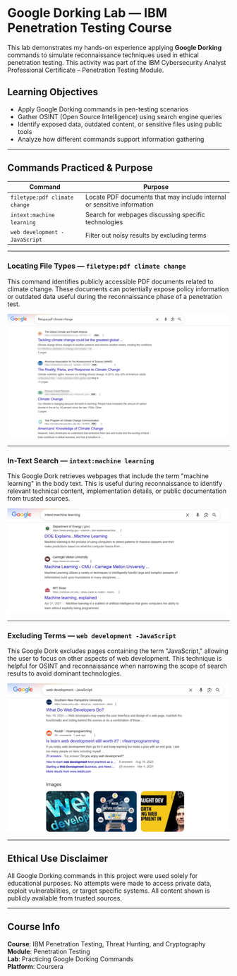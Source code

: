# Google Dorking Lab — IBM Penetration Testing Course

This lab demonstrates my hands-on experience applying **Google Dorking** commands to simulate reconnaissance techniques used in ethical penetration testing. This activity was part of the IBM Cybersecurity Analyst Professional Certificate – Penetration Testing Module.

## Learning Objectives
- Apply Google Dorking commands in pen-testing scenarios
- Gather OSINT (Open Source Intelligence) using search engine queries
- Identify exposed data, outdated content, or sensitive files using public tools
- Analyze how different commands support information gathering

---

## Commands Practiced & Purpose

| Command | Purpose |
|--------|---------|
| `filetype:pdf climate change` | Locate PDF documents that may include internal or sensitive information |
| `intext:machine learning` | Search for webpages discussing specific technologies |
| `web development -JavaScript` | Filter out noisy results by excluding terms |

---

### Locating File Types — `filetype:pdf climate change`

This command identifies publicly accessible PDF documents related to climate change. These documents can potentially expose policy information or outdated data useful during the reconnaissance phase of a penetration test.

[![filetype_pdf](dork_filetype_pdf.png)](dork_exclude_javascript.png)

---

### In-Text Search — `intext:machine learning`

This Google Dork retrieves webpages that include the term "machine learning" in the body text. This is useful during reconnaissance to identify relevant technical content, implementation details, or public documentation from trusted sources.

[![intext_machine_learning](dork_intext_machine_learning.png)](dork_intext_machine_learning.png)

---

### Excluding Terms — `web development -JavaScript`

This Google Dork excludes pages containing the term "JavaScript," allowing the user to focus on other aspects of web development. This technique is helpful for OSINT and reconnaissance when narrowing the scope of search results to avoid dominant technologies.

[![exclude_javascript](dork_exclude_javascript.png)](dork_exclude_javascript.png)

---

## Ethical Use Disclaimer

All Google Dorking commands in this project were used solely for educational purposes. No attempts were made to access private data, exploit vulnerabilities, or target specific systems. All content shown is publicly available from trusted sources.

---

## Course Info

**Course**: IBM Penetration Testing, Threat Hunting, and Cryptography  
**Module**: Penetration Testing  
**Lab**: Practicing Google Dorking Commands  
**Platform**: Coursera  


